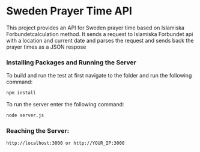 # Sweden Prayer Time API
This project provides an API for Sweden prayer time based on Islamiska Forbundetcalculation method. It sends a request to Islamiska Forbundet api with a location and current date and parses the request and sends back the prayer times as a JSON respose

### Installing Packages and Running the Server
To build and run the test at first navigate to the folder and run the following command:
```bash
npm install
```
To run the server enter the following command:
```bash
node server.js
```

### Reaching the Server:
```
http://localhost:3000 or http://YOUR_IP:3000
```
